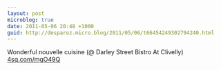 ```yaml
---
layout: post
microblog: true
date: 2011-05-06 20:48 +1000
guid: http://desparoz.micro.blog/2011/05/06/t66454249302794240.html
---
```

Wonderful nouvelle cuisine (@ Darley Street Bistro At Clivelly) [4sq.com/mgO49Q](http://4sq.com/mgO49Q)

